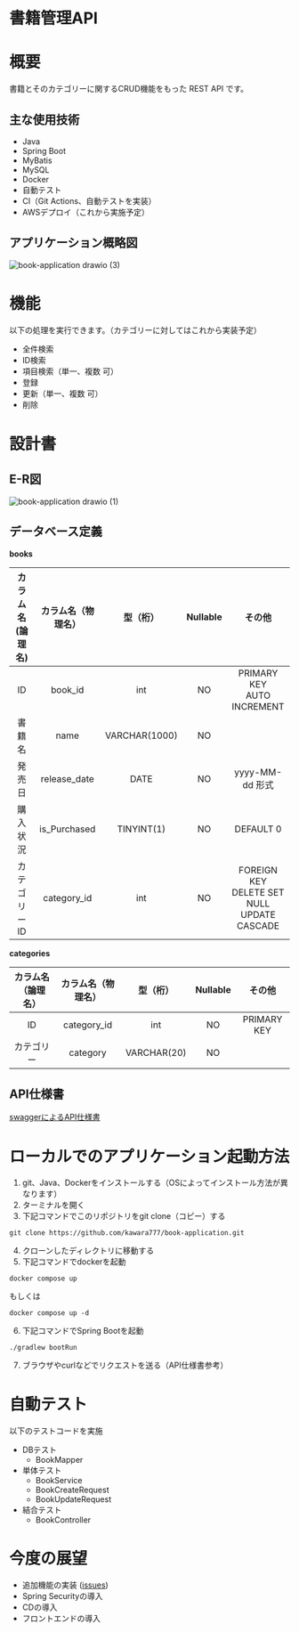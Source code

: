 # 書籍管理API

# 概要

書籍とそのカテゴリーに関するCRUD機能をもった REST API です。

## 主な使用技術

- Java
- Spring Boot
- MyBatis
- MySQL
- Docker
- 自動テスト
- CI（Git Actions、自動テストを実装）
- AWSデプロイ（これから実施予定）

## アプリケーション概略図

![book-application drawio (3)](https://github.com/kawara777/book-application/assets/138858245/38025fce-3645-4530-89b5-745a8644794b)

# 機能

以下の処理を実行できます。（カテゴリーに対してはこれから実装予定）
- 全件検索
- ID検索
- 項目検索（単一、複数 可）
- 登録
- 更新（単一、複数 可）
- 削除

# 設計書

## E-R図

![book-application drawio (1)](https://github.com/kawara777/book-application/assets/138858245/746a8845-4e1f-4958-a43c-6e88baaa6226)

## データベース定義

**books**

| カラム名(論理名) | カラム名（物理名） | 型（桁） | Nullable | その他 | 
| :---: | :---: | :---: | :---: | :---: | 
| ID | book_id | int | NO | PRIMARY KEY<br>AUTO INCREMENT | 
| 書籍名 | name | VARCHAR(1000) | NO |
| 発売日  | release_date | DATE | NO | yyyy-MM-dd 形式 | 
| 購入状況 | is_Purchased | TINYINT(1) | NO | DEFAULT 0 | 
| カテゴリーID | category_id | int | NO | FOREIGN KEY<br>DELETE SET NULL<br>UPDATE CASCADE | 

**categories**

| カラム名（論理名） | カラム名（物理名） | 型（桁）    | Nullable | その他 | 
| :----------------: | :----------------: | :---------: | :------: | :----: | 
| ID                 | category_id        | int         | NO       | PRIMARY KEY       | 
| カテゴリー         | category           | VARCHAR(20) | NO       |        | 

## API仕様書

[swaggerによるAPI仕様書](https://kawara777.github.io/book-application/dist/index.html)

# ローカルでのアプリケーション起動方法

1. git、Java、Dockerをインストールする（OSによってインストール方法が異なります）
2. ターミナルを開く
3. 下記コマンドでこのリポジトリをgit clone（コピー）する
```text
git clone https://github.com/kawara777/book-application.git
``` 
4. クローンしたディレクトリに移動する
5. 下記コマンドでdockerを起動
```text
docker compose up
```
もしくは
```text
docker compose up -d
```
6. 下記コマンドでSpring Bootを起動
```text
./gradlew bootRun
```
7. ブラウザやcurlなどでリクエストを送る（API仕様書参考）

# 自動テスト

以下のテストコードを実施
- DBテスト
  - BookMapper
- 単体テスト
  - BookService
  - BookCreateRequest
  - BookUpdateRequest
- 結合テスト
  - BookController



# 今度の展望

- 追加機能の実装 ([issues](https://github.com/kawara777/book-application/issues))
- Spring Securityの導入
- CDの導入
- フロントエンドの導入
